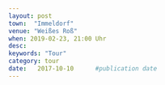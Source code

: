 ```yaml
---
layout: post
town:  "Immeldorf"
venue: "Weißes Roß"
when: 2019-02-23, 21:00 Uhr
desc: 
keywords: "Tour"
category: tour
date:   2017-10-10 		#publication date
---
```

